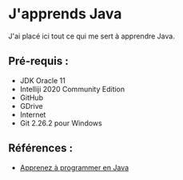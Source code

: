 # J'apprends Java 

J'ai placé ici tout ce qui me sert à apprendre Java.

## Pré-requis :
- JDK Oracle 11
- Intelliji 2020 Community Edition
- GitHub
- GDrive
- Internet
- Git 2.26.2 pour Windows 

## Références :
- [Apprenez à programmer en Java](https://openclassrooms.com/fr/courses/26832-apprenez-a-programmer-en-java)

